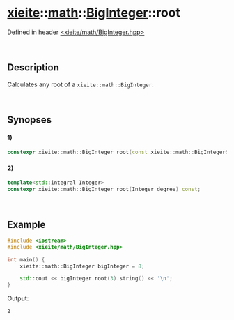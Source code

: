 # [xieite](../../xieite.md)\:\:[math](../../math.md)\:\:[BigInteger](../BigInteger.md)\:\:root
Defined in header [<xieite/math/BigInteger.hpp>](../../../include/xieite/math/BigInteger.hpp)

&nbsp;

## Description
Calculates any root of a `xieite::math::BigInteger`.

&nbsp;

## Synopses
#### 1)
```cpp
constexpr xieite::math::BigInteger root(const xieite::math::BigInteger& degree) const;
```
#### 2)
```cpp
template<std::integral Integer>
constexpr xieite::math::BigInteger root(Integer degree) const;
```

&nbsp;

## Example
```cpp
#include <iostream>
#include <xieite/math/BigInteger.hpp>

int main() {
    xieite::math::BigInteger bigInteger = 8;

    std::cout << bigInteger.root(3).string() << '\n';
}
```
Output:
```
2
```

